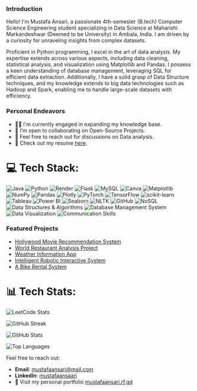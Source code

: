### Introduction
Hello! I'm Mustafa Ansari, a passionate 4th-semester (B.tech) Computer Science Engineering student specializing in Data Science at Maharishi Markandeshwar (Deemed to be University) in Ambala, India. I am driven by a curiosity for unraveling insights from complex datasets.

Proficient in Python programming, I excel in the art of data analysis. My expertise extends across various aspects, including data cleaning, statistical analysis, and visualization using Matplotlib and Pandas. I possess a keen understanding of database management, leveraging SQL for efficient data extraction. Additionally, I have a solid grasp of Data Structure techniques, and my knowledge extends to big data technologies such as Hadoop and Spark, enabling me to handle large-scale datasets with efficiency.


### Personal Endeavors

* 👨‍💻 I'm currently engaged in expanding my knowledge base.
* 👯 I’m open to collaborating on Open-Source Projects.
* 💬 Feel free to reach out for discussions on Data analysis.
* 📄 Check out my resume [here](https://mustafaansari.rf.gd/resume.pdf).

# 💻 Tech Stack:
![Java](https://img.shields.io/badge/java-%23ED8B00.svg?style=for-the-badge&logo=openjdk&logoColor=white) ![Python](https://img.shields.io/badge/python-3670A0?style=for-the-badge&logo=python&logoColor=ffdd54) ![Render](https://img.shields.io/badge/Render-%46E3B7.svg?style=for-the-badge&logo=render&logoColor=white) ![Flask](https://img.shields.io/badge/flask-%23000.svg?style=for-the-badge&logo=flask&logoColor=white) ![MySQL](https://img.shields.io/badge/mysql-%2300000f.svg?style=for-the-badge&logo=mysql&logoColor=white) ![Canva](https://img.shields.io/badge/Canva-%2300C4CC.svg?style=for-the-badge&logo=Canva&logoColor=white) ![Matplotlib](https://img.shields.io/badge/Matplotlib-%23ffffff.svg?style=for-the-badge&logo=Matplotlib&logoColor=black) ![NumPy](https://img.shields.io/badge/numpy-%23013243.svg?style=for-the-badge&logo=numpy&logoColor=white) ![Pandas](https://img.shields.io/badge/pandas-%23150458.svg?style=for-the-badge&logo=pandas&logoColor=white) ![Plotly](https://img.shields.io/badge/Plotly-%233F4F75.svg?style=for-the-badge&logo=plotly&logoColor=white) ![PyTorch](https://img.shields.io/badge/PyTorch-%23EE4C2C.svg?style=for-the-badge&logo=PyTorch&logoColor=white) ![TensorFlow](https://img.shields.io/badge/TensorFlow-%23FF6F00.svg?style=for-the-badge&logo=TensorFlow&logoColor=white) ![scikit-learn](https://img.shields.io/badge/scikit--learn-%23F7931E.svg?style=for-the-badge&logo=scikit-learn&logoColor=white) ![Tableau](https://img.shields.io/badge/Tableau-%230072BD.svg?style=for-the-badge&logo=Tableau&logoColor=white) ![Power BI](https://img.shields.io/badge/Power%20BI-%23F2C811.svg?style=for-the-badge&logo=Power%20BI&logoColor=black) ![Seaborn](https://img.shields.io/badge/Seaborn-%23000000.svg?style=for-the-badge&logo=Seaborn&logoColor=white) ![NLTK](https://img.shields.io/badge/NLTK-%23039BE5.svg?style=for-the-badge&logo=nltk&logoColor=white) ![GitHub](https://img.shields.io/badge/GitHub-181717?style=for-the-badge&logo=github&logoColor=white) ![NoSQL](https://img.shields.io/badge/NoSQL-4DB33D?style=for-the-badge&logo=mongodb&logoColor=white) ![Data Structures & Algorithms](https://img.shields.io/badge/Data_Structures_%26_Algorithms-0769AD?style=for-the-badge)  ![Database Management System](https://img.shields.io/badge/DBMS-003B57?style=for-the-badge) ![Data Visualization](https://img.shields.io/badge/Data_Visualization-3F4F75?style=for-the-badge) ![Communication Skills](https://img.shields.io/badge/Communication_Skills-FFC0CB?style=for-the-badge)




### Featured Projects
* [Hollywood Movie Recommendation System](https://github.com/mustafaansarii/Movie-Recommendation-System.)
* [World Restaurant Analysis Project](https://github.com/mustafaansarii/Restaurant_Data_Analysis)
* [Weather Information App](https://github.com/mustafaansarii/Weather-App)
* [Intelligent Robotic Interactive System](https://github.com/mustafaansarii/IRIS-AI)
* [A Bike Rental System](https://github.com/mustafaansarii/A-Bike-Rental-System)



# 📊 Tech Stats:



![LeetCode Stats](https://leetcard.jacoblin.cool/mustafaansari?theme=forest&font=Baloo%20Bhai%202)

![GitHub Streak](https://github-readme-streak-stats.herokuapp.com/?user=mustafaansarii&theme=dark&hide_border=false)

![GitHub Stats](https://github-readme-stats.vercel.app/api?username=mustafaansarii&theme=dark&hide_border=false&include_all_commits=false&count_private=false)

![Top Languages](https://github-readme-stats.vercel.app/api/top-langs/?username=mustafaansarii&theme=dark&hide_border=false&include_all_commits=false&count_private=false&layout=compact)




Feel free to reach out:

- **Email**: [mustafaansari@mail.com](mailto:mustafaansari@mail.com)
- **LinkedIn**: [mustafaansaari](https://www.linkedin.com/in/mustafaansaari/)
- 🚀 Visit my personal portfolio [mustafaansari.rf.gd](https://mustafaansari.rf.gd/)
